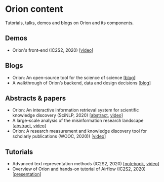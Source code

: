 # Orion content

Tutorials, talks, demos and blogs on Orion and its components.

## Demos ##
- Orion's front-end (IC2S2, 2020) [[video](https://youtu.be/7xII8cFWJRc)]

## Blogs ##
- Orion: An open-source tool for the science of science [[blog](https://medium.com/@kstathou/orion-an-open-source-tool-for-the-science-of-science-4259935f91d4)]
- A walkthrough of Orion’s backend, data and design decisions [[blog](https://medium.com/@kstathou/a-walkthrough-of-orions-backend-data-and-design-decisions-f60c01b507aa)]

## Abstracts & papers ##
- Orion: An interactive information retrieval system for scientific knowledge discovery (SciNLP, 2020) [[abstract](https://drive.google.com/file/d/15PZhH5wVZxg_MIfnIz7N-o5U7LehbfO3/view), [video](https://youtu.be/m0s5sjlpfAY)]
- A large-scale analysis of the misinformation research landscape [[abstract](https://drive.google.com/file/d/1q4nHOxDXQ4UYZlf_ImCkPcxKnbAX0n8s/view?usp=sharing), [video](https://youtu.be/AqpSrKDctos)]
- Orion: A research measurement and knowledge discovery tool for scholarly publications (WOOC, 2020)) [[video](https://youtu.be/DMBaLw61NrM)]

## Tutorials ##
- Advanced text representation methods (IC2S2, 2020) [[notebook](/notebooks/001-ic2s2-tutorial-text-embeddings.ipynb), [video](https://youtu.be/w7OdtEZjHXc)]
- Overview of Orion and hands-on tutorial of Airflow (IC2S2, 2020) [[presentation](https://drive.google.com/file/d/13ww3lo1N5HfiVDYbV9GTnVXCqtJmHHNz/view?usp=sharing)]
